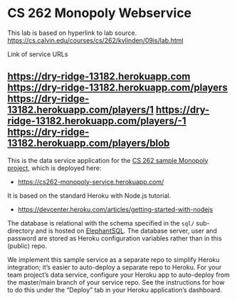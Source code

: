 # CS 262 Monopoly Webservice

This lab is based on hyperlink to lab source.
https://cs.calvin.edu/courses/cs/262/kvlinden/09is/lab.html

Link of service URLs

https://dry-ridge-13182.herokuapp.com
https://dry-ridge-13182.herokuapp.com/players
https://dry-ridge-13182.herokuapp.com/players/1
https://dry-ridge-13182.herokuapp.com/players/-1
https://dry-ridge-13182.herokuapp.com/players/blob
--------------------------------------------------------------------------------------------

This is the data service application for the 
[CS 262 sample Monopoly project](https://github.com/calvin-cs262-organization/monopoly-project),
 which is deployed here:
          
- <https://cs262-monopoly-service.herokuapp.com/>

It is based on the standard Heroku with Node.js tutorial.

- <https://devcenter.heroku.com/articles/getting-started-with-nodejs>  

The database is relational with the schema specified in the `sql/` sub-directory
and is hosted on [ElephantSQL](https://www.elephantsql.com/). The database server,
user and password are stored as Heroku configuration variables rather than in this 
(public) repo.

We implement this sample service as a separate repo to simplify Heroku integration;
it&rsquo;s easier to auto-deploy a separate repo to Heroku. For your team project&rsquo;s 
data service, configure your Heroku app to auto-deploy from the master/main branch 
of your service repo. See the instructions for how to do this under the 
&ldquo;Deploy&rdquo; tab in your Heroku application&rsquo;s dashboard.
 